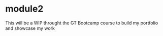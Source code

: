 # module2
This will be a WIP throught the GT Bootcamp course to build my portfolio
and showcase my work
